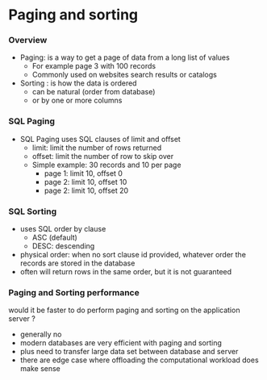 # Paging and sorting

### Overview 
* Paging:  is a way to get a page of data from a long list of values
  * For example page 3 with 100 records
  * Commonly used on websites search results or catalogs
* Sorting : is how the data is ordered
  * can be natural (order from database)
  * or by one or more columns

### SQL Paging
* SQL Paging uses SQL clauses of limit and offset
  * limit: limit the number of rows returned
  * offset: limit the number of row to skip over
  * Simple example: 30 records and 10 per page
    * page 1: limit 10, offset 0
    * page 2: limit 10, offset 10
    * page 2: limit 10, offset 20

### SQL Sorting
* uses SQL order by clause
  * ASC (default)
  * DESC: descending
* physical order: when no sort clause id provided, whatever order the records are stored in the database
* often will return rows in the same order, but it is not guaranteed

### Paging and Sorting performance
would it be faster to do perform paging and sorting on the application server ?
* generally no
* modern databases are very efficient with paging and sorting
* plus need to transfer large data set between database and server
* there are edge case where offloading the computational workload does make sense





